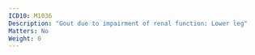 ```yaml
---
ICD10: M1036
Description: "Gout due to impairment of renal function: Lower leg"
Matters: No
Weight: 0
---
```

